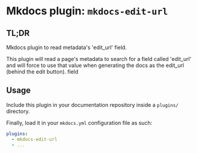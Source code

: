 # Mkdocs plugin: `mkdocs-edit-url`

## TL;DR

Mkdocs plugin to read metadata's 'edit_url' field.

This plugin will read a page's metadata to search for a field
called 'edit_url' and will force to use that value when generating the
docs as the edit_url (behind the edit button).
field

## Usage

Include this plugin in your documentation repository inside a `plugins/` directory.

Finally, load it in your `mkdocs.yml` configuration file as such:

```yaml
plugins:
  - mkdocs-edit-url
  - ...
```

